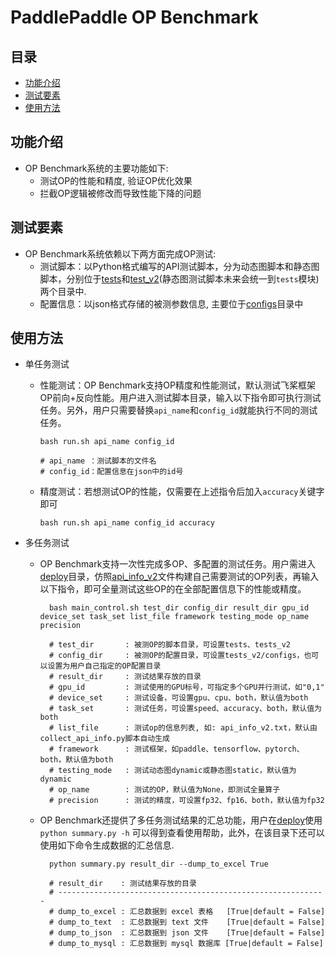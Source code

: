 # PaddlePaddle OP Benchmark

## 目录
* [功能介绍](#功能介绍)
* [测试要素](#测试要素)
* [使用方法](#使用方法)

## 功能介绍
- OP Benchmark系统的主要功能如下:
  - 测试OP的性能和精度, 验证OP优化效果
  - 拦截OP逻辑被修改而导致性能下降的问题

## 测试要素
- OP Benchmark系统依赖以下两方面完成OP测试:
  - 测试脚本：以Python格式编写的API测试脚本，分为动态图脚本和静态图脚本，分别位于[tests](https://github.com/PaddlePaddle/benchmark/tree/master/api/tests)和[test_v2](https://github.com/PaddlePaddle/benchmark/tree/master/api/tests_v2)(静态图测试脚本未来会统一到`tests`模块)两个目录中.
  - 配置信息：以json格式存储的被测参数信息, 主要位于[configs](https://github.com/PaddlePaddle/benchmark/tree/master/api/tests_v2/configs)目录中


## 使用方法
- 单任务测试
  - 性能测试：OP Benchmark支持OP精度和性能测试，默认测试飞桨框架OP前向+反向性能。用户进入测试脚本目录，输入以下指令即可执行测试任务。另外，用户只需要替换`api_name`和`config_id`就能执行不同的测试任务。
      ```shell
      bash run.sh api_name config_id

      # api_name ：测试脚本的文件名
      # config_id：配置信息在json中的id号
      ```

  - 精度测试：若想测试OP的性能，仅需要在上述指令后加入`accuracy`关键字即可
      ```shell
      bash run.sh api_name config_id accuracy
      ```

- 多任务测试
  - OP Benchmark支持一次性完成多OP、多配置的测试任务。用户需进入[deploy](https://github.com/PaddlePaddle/benchmark/tree/master/api/deploy)目录，仿照[api_info_v2](https://github.com/PaddlePaddle/benchmark/blob/master/api/deploy/api_info_v2.txt)文件构建自己需要测试的OP列表，再输入以下指令，即可全量测试这些OP的在全部配置信息下的性能或精度。
    ```shell
      bash main_control.sh test_dir config_dir result_dir gpu_id device_set task_set list_file framework testing_mode op_name precision

      # test_dir       : 被测OP的脚本目录，可设置tests、tests_v2
      # config_dir     : 被测OP的配置目录，可设置tests_v2/configs，也可以设置为用户自己指定的OP配置目录
      # result_dir     : 测试结果存放的目录
      # gpu_id         : 测试使用的GPU标号，可指定多个GPU并行测试，如"0,1"
      # device_set     : 测试设备，可设置gpu、cpu、both，默认值为both
      # task_set       : 测试任务，可设置speed、accuracy、both，默认值为both
      # list_file      : 测试op的信息列表, 如: api_info_v2.txt，默认由collect_api_info.py脚本自动生成
      # framework      : 测试框架，如paddle、tensorflow、pytorch、both，默认值为both
      # testing_mode   : 测试动态图dynamic或静态图static，默认值为dynamic
      # op_name        : 测试的OP，默认值为None，即测试全量算子
      # precision      : 测试的精度，可设置fp32、fp16、both，默认值为fp32
    ```
  - OP Benchmark还提供了多任务测试结果的汇总功能，用户在[deploy](https://github.com/PaddlePaddle/benchmark/tree/master/api/deploy)使用`python summary.py -h` 可以得到查看使用帮助，此外，在该目录下还可以使用如下命令生成数据的汇总信息.
    ```shell
      python summary.py result_dir --dump_to_excel True

      # result_dir    : 测试结果存放的目录
      # ------------------------------------------------------------
      # dump_to_excel : 汇总数据到 excel 表格   [True|default = False]
      # dump_to_text  : 汇总数据到 text 文件    [True|default = False]
      # dump_to_json  : 汇总数据到 json 文件    [True|default = False]
      # dump_to_mysql : 汇总数据到 mysql 数据库 [True|default = False]
    ```
